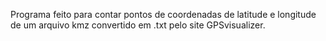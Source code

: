 Programa feito para contar pontos de coordenadas de latitude e longitude
de um arquivo kmz convertido em .txt pelo site GPSvisualizer. 